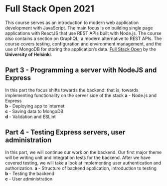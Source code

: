 # Full Stack Open 2021
This course serves as an introduction to modern web application development with JavaScript. The main focus is on building single page applications with ReactJS that use REST APIs built with Node.js. The course also contains a section on GraphQL, a modern alternative to REST APIs.
The course covers testing, configuration and environment management, and the use of MongoDB for storing the application’s data.
[Full Stack Open](https://fullstackopen.com/en) by the **University of Helsinki**.

## Part 3 - Programming a server with NodeJS and Express
In this part the focus shifts towards the backend: that is, towards implementing functionality on the server side of the stack
**a** - Node.js and Express <br>
**b** - Deploying app to internet <br>
**c** - Saving data to MongoDB <br>
**d** - Validation and ESLint <br>

## Part 4 - Testing Express servers, user administration
In this part, we will continue our work on the backend. Our first major theme will be writing unit and integration tests for the backend. After we have covered testing, we will take a look at implementing user authentication and authorization.
**a** - Structure of backend application, introduction to testing <br>
**b** - Testing the backend <br>
**c** - User administration <br>